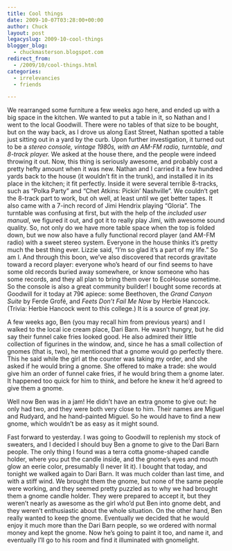 ```yaml
---
title: Cool things
date: 2009-10-07T03:28:00+00:00
author: Chuck
layout: post
legacyslug: 2009-10-cool-things
blogger_blog:
  - chuckmasterson.blogspot.com
redirect_from:
  - /2009/10/cool-things.html
categories:
  - irrelevancies
  - friends

---
```


We rearranged some furniture a few weeks ago here, and ended up with a big
space in the kitchen. We wanted to put a table in it, so Nathan and I went to
the local Goodwill. There were no tables of that size to be bought, but on the
way back, as I drove us along East Street, Nathan spotted a table just sitting
out in a yard by the curb. Upon further investigation, it turned out to be a
*stereo console, vintage 1980s, with an AM-FM radio, turntable, and 8-track
player.* We asked at the house there, and the people were indeed throwing it
out. Now, this thing is seriously awesome, and probably cost a pretty hefty
amount when it was new. Nathan and I carried it a few hundred yards back to the
house (it wouldn’t fit in the trunk), and installed it in its place in the
kitchen; it fit perfectly. Inside it were several terrible 8-tracks, such as
“Polka Party” and “Chet Atkins: Pickin’ Nashville”. We couldn’t get the 8-track
part to work, but oh well, at least until we get better tapes. It also came
with a 7-inch record of Jimi Hendrix playing “Gloria”. The turntable was
confusing at first, but with the help of the *included user manual*, we figured
it out, and got it to really play Jimi, with awesome sound quality. So, not
only do we have more table space when the top is folded down, but we now also
have a fully functional record player (and AM-FM radio) with a sweet stereo
system. Everyone in the house thinks it’s pretty much the best thing ever.
Lizzie said, “I’m so glad it’s a part of my life.” So am I. And through this
boon, we’ve also discovered that records gravitate toward a record player:
everyone who’s heard of our find seems to have some old records buried away
somewhere, or know someone who has some records, and they all plan to bring
them over to EcoHouse sometime. So the console is also a great community
builder! I bought some records at Goodwill for it today at 79¢ apiece: some
Beethoven, the *Grand Canyon Suite* by Ferde Grofé, and *Feets Don’t Fail Me
Now* by Herbie Hancock. (Trivia: Herbie Hancock went to this college.) It is a
source of great joy.

A few weeks ago, Ben (you may recall him from previous years) and I walked to
the local ice cream place, Dari Barn. He wasn’t hungry, but he did say their
funnel cake fries looked good. He also admired their little collection of
figurines in the window, and, since he has a small collection of gnomes (that
is, two), he mentioned that a gnome would go perfectly there. This he said
while the girl at the counter was taking my order, and she asked if he would
bring a gnome. She offered to make a trade: she would give him an order of
funnel cake fries, if he would bring them a gnome later. It happened too quick
for him to think, and before he knew it he’d agreed to give them a gnome.

Well now Ben was in a jam! He didn’t have an extra gnome to give out: he only
had two, and they were both very close to him. Their names are Miguel and
Rudyard, and he hand-painted Miguel. So he would have to find a new gnome,
which wouldn’t be as easy as it might sound.

Fast forward to yesterday. I was going to Goodwill to replenish my stock of
sweaters, and I decided I should buy Ben a gnome to give to the Dari Barn
people. The only thing I found was a terra cotta gnome-shaped candle holder,
where you put the candle inside, and the gnome’s eyes and mouth glow an eerie
color, presumably (I never lit it). I bought that today, and tonight we walked
again to Dari Barn. It was much colder than last time, and with a stiff wind.
We brought them the gnome, but none of the same people were working, and they
seemed pretty puzzled as to why we had brought them a gnome candle holder. They
were prepared to accept it, but they weren’t nearly as awesome as the girl
who’d put Ben into gnome debt, and they weren’t enthusiastic about the whole
situation. On the other hand, Ben really wanted to keep the gnome. Eventually
we decided that he would enjoy it much more than the Dari Barn people, so we
ordered with normal money and kept the gnome. Now he’s going to paint it too,
and name it, and eventually I’ll go to his room and find it illuminated with
gnomelight.

